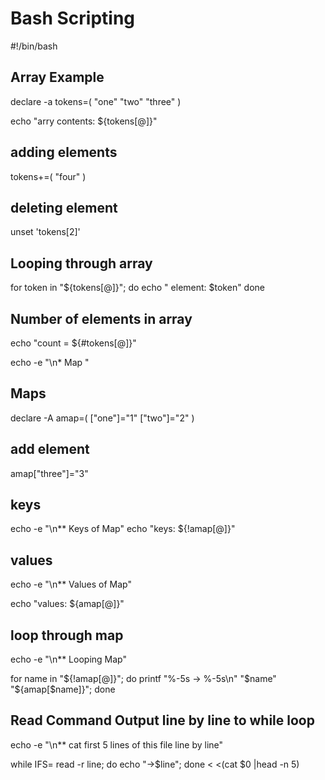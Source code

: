 # Bash Scripting

#!/bin/bash

## Array Example

declare -a tokens=( "one" "two" "three" )

echo "arry contents: ${tokens[@]}"

## adding elements

tokens+=( "four" )

## deleting element

unset 'tokens[2]'

## Looping through array

for token in "${tokens[@]}"; do
        echo "  element: $token"
done

## Number of elements in array

echo "count = ${#tokens[@]}"

echo -e "\n* Map "

## Maps

declare -A amap=( ["one"]="1" ["two"]="2" )

## add element

amap["three"]="3"

## keys

echo -e "\n** Keys of Map"
echo "keys: ${!amap[@]}"

## values

echo -e "\n** Values of Map"

echo "values: ${amap[@]}"

## loop through map

echo -e "\n** Looping Map"

for name in "${!amap[@]}"; do
        printf "%-5s -> %-5s\n" "$name" "${amap[$name]}";
done


## Read Command Output line by line to while loop

echo -e "\n** cat first 5 lines of this file line by line"

while IFS= read -r line; do
        echo "->$line";
done < <(cat $0 |head -n 5)
